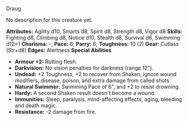 Draug

No description for this creature yet.

**Attributes:** Agility d10, Smarts d8, Spirit d8, Strength d8, Vigor
d8
**Skills:** Fighting d8, Climbing d8, Notice d10, Stealth d8, Survival
d6, Swimming d12+1
**Charisma:** -; **Pace:** 6; **Parry:** 6; **Toughness:** 10 (2)
**Gear:** Cutlass (Str+d8)
**Edges:** Alertness
**Special Abilities**
- **Armour +2:** Rotting flesh.
- **Darkvision:** No vision penalties for darkness (range 12").
- **Undead:** +2 Toughness, +2 to recover from Shaken, ignore wound
modifiers, disease, poison, and extra damage from called shots.
- **Natural Swimmer:** Swimming Pace of 6", and +2 to resist drowning.
- **Hardy:** A second Shaken result doesn't become a wound.
- **Immunities:** Sleep, paralysis, mind-affecting effects, aging,
bleeding and death magic.
- **Resistance:** -2 damage from fire.

